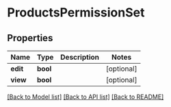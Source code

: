 # ProductsPermissionSet

## Properties
Name | Type | Description | Notes
------------ | ------------- | ------------- | -------------
**edit** | **bool** |  | [optional] 
**view** | **bool** |  | [optional] 

[[Back to Model list]](../README.md#documentation-for-models) [[Back to API list]](../README.md#documentation-for-api-endpoints) [[Back to README]](../README.md)


